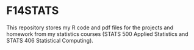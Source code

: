 F14STATS
========
This repository stores my R code and pdf files for the projects and homework from my statistics courses (STATS 500 Applied Statistics and STATS 406 Statistical Computing). 
